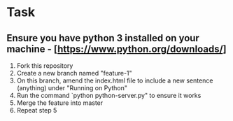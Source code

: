 # Task

## Ensure you have python 3 installed on your machine - [https://www.python.org/downloads/]

1. Fork this repository
2. Create a new branch named "feature-1"
3. On this branch, amend the index.html file to include a new sentence (anything) under "Running on Python"
4. Run the command `python python-server.py" to ensure it works
5. Merge the feature into master
6. Repeat step 5
